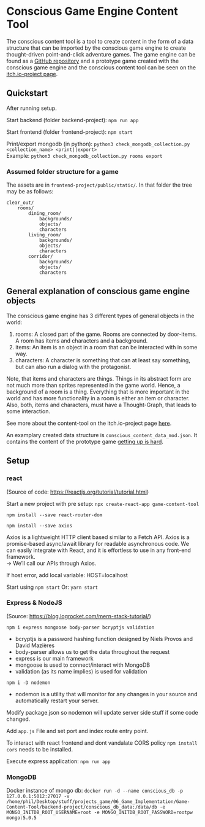 # Conscious Game Engine Content Tool

The conscious content tool is a tool to create content in the form of a data structure that can be imported by the conscious game engine to create thought-driven point-and-click adventure games. The game engine can be found as a [GitHub repository](https://github.com/waackph/conscious-game) and a prototype game created with the conscious game engine and the conscious content tool can be seen on the [itch.io-project page](https://waackph.itch.io/getting-up-is-hard).

## Quickstart

After running setup.

Start backend (folder backend-project): `npm run app`

Start frontend (folder frontend-project): `npm start`

Print/export mongodb (in python): `python3 check_mongodb_collection.py <collection_name> <print||export>`<br>
Example: `python3 check_mongodb_collection.py rooms export`

### Assumed folder structure for a game

The assets are in `frontend-project/public/static/`. In that folder the tree may be as follows:

```
clear_out/
    rooms/
        dining_room/
            backgrounds/
            objects/
            characters
        living_room/
            backgrounds/
            objects/
            characters
        corridor/
            backgrounds/
            objects/
            characters
```

## General explanation of conscious game engine objects

The conscious game engine has 3 different types of general objects in the world:
1. rooms: A closed part of the game. Rooms are connected by door-items. A room has items and characters and a background.
2. items: An item is an object in a room that can be interacted with in some way. 
3. characters: A character is something that can at least say something, but can also run a dialog with the protagonist.

Note, that items and characters are things. Things in its abstract form are not much more than sprites represented in the game world. Hence, a background of a room is a thing. Everything that is more important in the world and has more functionality in a room is either an item or character.
Also, both, items and characters, must have a Thought-Graph, that leads to some interaction.

See more about the content-tool on the itch.io-project page [here](https://waackph.itch.io/conscious-content-tool).

An examplary created data structure is `conscious_content_data_mod.json`. It contains the content of the prototype game [getting up is hard](https://waackph.itch.io/getting-up-is-hard).

## Setup

### react

(Source of code: https://reactjs.org/tutorial/tutorial.html)

Start a new project with pre setup: `npx create-react-app game-content-tool`

`npm install --save react-router-dom`

`npm install --save axios`

Axios is a lightweight HTTP client based similar to a Fetch API. Axios is a promise-based async/await library for readable asynchronous code. We can easily integrate with React, and it is effortless to use in any front-end framework.<br>
-> We’ll call our APIs through Axios.

If host error, add local variable: HOST=localhost

Start using `npm start` Or: `yarn start`

### Express & NodeJS

(Source: https://blog.logrocket.com/mern-stack-tutorial/)

`npm i express mongoose body-parser bcryptjs validation`

- bcryptjs is a password hashing function designed by Niels Provos and David Mazières
- body-parser allows us to get the data throughout the request
- express is our main framework
- mongoose is used to connect/interact with MongoDB
- validation (as its name implies) is used for validation

`npm i -D nodemon`
- nodemon is a utility that will monitor for any changes in your source and automatically restart your server.

Modify package.json so nodemon will update server side stuff if some code changed.

Add `app.js` File and set port and index route entry point.

To interact with react frontend and dont vandalate CORS policy `npm install cors` needs to be installed.

Execute express application: `npm run app`

### MongoDB

Docker instance of mongo db: `docker run -d --name conscious_db -p 127.0.0.1:5012:27017 -v /home/phil/Desktop/stuff/projects_game/06_Game_Implementation/Game-Content-Tool/backend-project/conscious_db_data:/data/db -e MONGO_INITDB_ROOT_USERNAME=root -e MONGO_INITDB_ROOT_PASSWORD=rootpw mongo:5.0.5`
